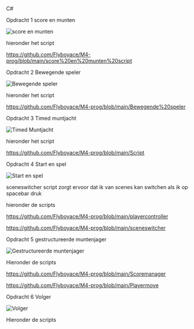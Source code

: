 C#

Opdracht 1 score en munten

![score en munten](https://github.com/user-attachments/assets/f0b6f170-266c-4957-a884-46c9f0c5e9c3)

hieronder het script 

https://github.com/Flyboyace/M4-prog/blob/main/score%20en%20munten%20script





Opdracht 2 Bewegende speler

![Bewegende speler](https://github.com/user-attachments/assets/092c719b-9a54-470e-99a8-a965f6cdf3aa)

hieronder het script 

https://github.com/Flyboyace/M4-prog/blob/main/Bewegende%20speler




Opdracht 3 Timed muntjacht

![Timed Muntjacht](https://github.com/user-attachments/assets/9916d616-2535-4712-a2ab-5d19a376c547)

hieronder het script

https://github.com/Flyboyace/M4-prog/blob/main/Script




Opdracht 4 Start en spel

![Start en spel](https://github.com/user-attachments/assets/9d398854-64b3-48e1-ab2b-e05216ed8ebb)

sceneswitcher script zorgt ervoor dat ik van scenes kan switchen als ik op spacebar druk

hieronder de scripts

https://github.com/Flyboyace/M4-prog/blob/main/playercontroller

https://github.com/Flyboyace/M4-prog/blob/main/sceneswitcher




Opdracht 5 gestructureerde muntenjager

![Gestructureerde muntenjager](https://github.com/user-attachments/assets/fe792d83-2498-42a2-a66e-e24069539309)

Hieronder de scripts 

https://github.com/Flyboyace/M4-prog/blob/main/Scoremanager

https://github.com/Flyboyace/M4-prog/blob/main/Playermove



Opdracht 6 Volger

![Volger](https://github.com/user-attachments/assets/34dc024a-b4ab-4aba-84b9-60c63c507f24)

Hieronder de scripts














